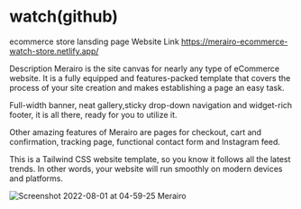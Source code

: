 # watch(github)
 ecommerce store lansding page
Website Link
https://merairo-ecommerce-watch-store.netlify.app/

Description
Merairo is the site canvas for nearly any type of eCommerce website. It is a fully equipped and features-packed
template that covers the process of your site creation and makes establishing a page an easy task.

Full-width banner, neat gallery,sticky drop-down navigation and widget-rich footer, it is all there, ready for you to
utilize it.

Other amazing features of Merairo are pages for checkout, cart and confirmation, tracking page, functional contact
form and Instagram feed.

This is a Tailwind CSS website template, so you know it follows all the latest trends. In other words, your website will
run smoothly on modern devices and platforms.


![Screenshot 2022-08-01 at 04-59-25 Merairo](https://user-images.githubusercontent.com/95566104/182050930-1d96fa82-4e0e-4fda-8eee-42a7d03dc142.png)
